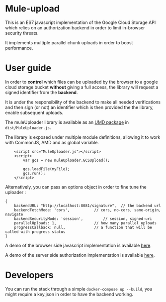 Mule-upload
===========

This is an ES7 javascript implementation of the Google Cloud Storage API which relies on an authorization backend in order to limit in-browser security threats.

It implements multiple parallel chunk uploads in order to boost performance.

# User guide
In order to **control** which files can be uploaded by the browser to a google cloud storage bucket **without** giving a full access, the library will request a signed identifier from the **backend**.

It is under the responsibility of the backend to make all needed verifications and then sign (or not) an identifier which is then provided the the library, enable subsequent uploads.

The muleUploader library is available as an [UMD package](https://github.com/umdjs/umd) in `dist/MuleUploader.js`.

The library is exposed under multiple module definitions, allowing it to work with CommonJS, AMD and as global variable.

```
	<script src="MuleUploader.js"></script>
	<script>
		var gcs = new muleUploader.GCSUpload();

		gcs.loadFile(myFile);
		gcs.run();
	</script>
```

Alternatively, you can pass an options object in order to fine tune the uploader :
```
{
	backendURL: "http://localhost:8081/signature",	// the backend url
	backendFetchMode: 'cors',			// cors, no-cors, same-origin, navigate
	backendSecurityMode: 'session',			// session, signed-uri
	parallelUploads: 1,					// how many parallel uploads
	progressCallback: null,				// a function that will be called with progress status
}
```

A demo of the browser side javascript implementation is available [here](test/index.html).

A demo of the server side authorization implementation is available [here](backends/python/main.py).

# Developers
You can run the stack through a simple `docker-compose up --build`, you might require a key.json in order to have the backend working.
